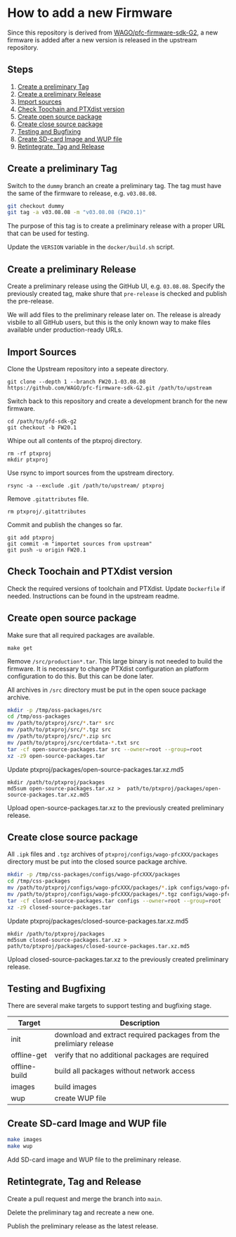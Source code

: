 # How to add a new Firmware

Since this repository is derived from [WAGO/pfc-firmware-sdk-G2](https://github.com/WAGO/pfc-firmware-sdk-G2/),
a new firmware is added after a new version is released in the upstream repository.

## Steps

1. [Create a preliminary Tag](#Create-a-preliminary-Tag)
2. [Create a preliminary Release](#Create-a-preliminary-Release)
3. [Import sources](#Import-Sources)
4. [Check Toochain and PTXdist version](#Check-Toochain-and-PTXdist-version)
5. [Create open source package](#Create-open-source-package)
6. [Create close source package](#Create-close-source-package)
7. [Testing and Bugfixing](#Testing-and-Bugfixing)
8. [Create SD-card Image and WUP file](#Create-SD-card-Image-and-WUP-file)
9. [Retintegrate, Tag and Release](#Retintegrate,-Tag-and-Release)

## Create a preliminary Tag

Switch to the `dummy` branch an create a preliminary tag.
The tag must have the same of the firmware to release, e.g. `v03.08.08`.

````bash
git checkout dummy
git tag -a v03.08.08 -m "v03.08.08 (FW20.1)"
````

The purpose of this tag is to create a preliminary release with a proper
URL that can be used for testing.

Update the `VERSION` variable in the `docker/build.sh` script.

## Create a preliminary Release

Create a preliminary release using the GitHub UI, e.g. `03.08.08`.
Specify the previously created tag, make shure that `pre-release` is checked
and publish the pre-release.

We will add files to the preliminary release later on. The release is already visbile to all GitHub users, but this is the only known way to
make files available under production-ready URLs.

## Import Sources

Clone the Upstream repository into a sepeate directory.

    git clone --depth 1 --branch FW20.1-03.08.08 https://github.com/WAGO/pfc-firmware-sdk-G2.git /path/to/upstream

Switch back to this repository and create a development branch for the new firmware.

    cd /path/to/pfd-sdk-g2
    git checkout -b FW20.1

Whipe out all contents of the ptxproj directory.

    rm -rf ptxproj
    mkdir ptxproj

Use rsync to import sources from the upstream directory.

    rsync -a --exclude .git /path/to/upstream/ ptxproj

Remove `.gitattributes` file.

    rm ptxproj/.gitattributes

Commit and publish the changes so far.

    git add ptxproj
    git commit -m "importet sources from upstream"
    git push -u origin FW20.1

## Check Toochain and PTXdist version

Check the required versions of toolchain and PTXdist. Update `Dockerfile`
if needed. Instructions can be found in the upstream readme.

## Create open source package

Make sure that all required packages are available.

    make get

Remove `/src/production*.tar`. This large binary is not needed to build
the firmware. It is necessary to change PTXdist configuration an platform
configuration to do this. But this can be done later.

All archives in `/src` directory must be put in the open souce package
archive.

````bash
mkdir -p /tmp/oss-packages/src
cd /tmp/oss-packages
mv /path/to/ptxproj/src/*.tar* src
mv /path/to/ptxproj/src/*.tgz src
mv /path/to/ptxproj/src/*.zip src
mv /path/to/ptxproj/src/certdata-*.txt src
tar -cf open-source-packages.tar src --owner=root --group=root
xz -z9 open-source-packages.tar
````

Update ptxproj/packages/open-source-packages.tar.xz.md5

    mkdir /path/to/ptxproj/packages
    md5sum open-source-packages.tar.xz >  path/to/ptxproj/packages/open-source-packages.tar.xz.md5

Upload open-source-packages.tar.xz to the previously created
preliminary release.

## Create close source package

All `.ipk` files and `.tgz` archives of `ptxproj/configs/wago-pfcXXX/packages` directory
must be put into the closed source package archive.

````bash
mkdir -p /tmp/css-packages/configs/wago-pfcXXX/packages
cd /tmp/css-packages
mv /path/to/ptxproj/configs/wago-pfcXXX/packages/*.ipk configs/wago-pfcXXX/packages
mv /path/to/ptxproj/configs/wago-pfcXXX/packages/*.tgz configs/wago-pfcXXX/packages
tar -cf closed-source-packages.tar configs --owner=root --group=root
xz -z9 closed-source-packages.tar
````

Update ptxproj/packages/closed-source-packages.tar.xz.md5

    mkdir /path/to/ptxproj/packages
    md5sum closed-source-packages.tar.xz >  path/to/ptxproj/packages/closed-source-packages.tar.xz.md5

Upload closed-source-packages.tar.xz to the previously created
preliminary release.

## Testing and Bugfixing

There are several make targets to support testing and bugfixing stage.

| Target        | Description |
| ------------- | ----------- |
| init          | download and extract required packages from the prelimiary release |
| offline-get   | verify that no additional packages are required |
| offline-build | build all packages without network access |
| images        | build images |
| wup           | create WUP file |

## Create SD-card Image and WUP file

````bash
make images
make wup
````

Add SD-card image and WUP file to the preliminary release.

## Retintegrate, Tag and Release

Create a pull request and merge the branch into `main`.

Delete the preliminary tag and recreate a new one.

Publish the preliminary release as the latest release.